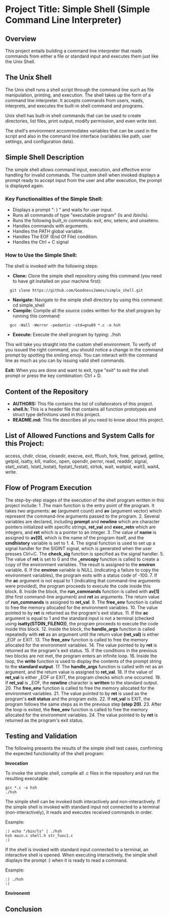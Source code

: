 # Project Title: Simple Shell (Simple Command Line Interpreter)

## Overview
This project entails building a command line interpreter that reads commands from either a file or standard input and executes them just like the Unix Shell.

## The Unix Shell
The Unix shell runs a shell script through the command line such as file manipulation, printing, and execution. The shell takes up the form of a command line interpreter. It accepts commands from users, reads, interprets, and executes the built-in shell command and programs.

Unix shell has built-in shell commands that can be used to create directories, list files, print output, modify permission, and even write text.

The shell's environment accommodates variables that can be used in the script and also in the command line interface (variables like path, user settings, and configuration data).

## Simple Shell Description
The simple shell allows command input, execution, and effective error handling for invalid commands. The custom shell when invoked displays a prompt ready to accept input from the user and after execution, the prompt is displayed again.

### Key Functionalities of the Simple Shell:
- Displays a prompt ": ) " and waits for user input.
- Runs all commands of type "executable program" (ls and /bin/ls).
- Runs the following built_in commands: exit, env, setenv, and unsetenv.
- Handles commands with arguments.
- Handles the PATH global variable.
- Handles The EOF (End Of File) condition.
- Handles the Ctrl + C signal

### How to Use the Simple Shell:
The shell is invoked with the following steps:
- **Clone:** Clone the simple shell repository using this command (you need to have git installed on your machine first):

```
  git clone https://github.com/GoodnessJames/simple_shell.git
```

- **Navigate:** Navigate to the simple shell directory by using this command: cd simple_shell
- **Compile:** Compile all the source codes written for the shell program by running this command:

```
  gcc -Wall -Werror -pedantic -std=gnu89 *.c -o hsh
```

- **Execute:** Execute the shell program by typing: ./hsh

This will take you straight into the custom shell environment. To verify of you issued the right command, you should notice a change in the command prompt by spotting the smiling emoji. You can interact with the command line as much as you can by issuing valid shell commands.

  **Exit:** When you are done and want to exit, type "exit" to exit the shell prompt or press the key combination: Ctrl + D.

## Content of the Repository
- **AUTHORS:** This file contains the list of collaborators of this project.
- **shell.h:** This is a header file that contains all function prototypes and struct type definitions used in this project.
- **README.md:** This file describes all you need to know about this project.

## List of Allowed Functions and System Calls for this Project:
access, chdir, close, closedir, execve, exit, fflush, fork, free, getcwd, getline, getpid, isatty, kill, malloc, open, opendir, perror, read, readdir, signal, stat(_xstat), lstat(_lxstat), fqstat(_fxstat), strtok, wait, waitpid, wait3, wait4, write.

## Flow of Program Execution
The step-by-step stages of the execution of the shell program written in this project include:
1 .The main function is the entry point of the program. It takes two arguments: **ac** (argument count) and **av** (argument vector) which represent the command-line arguments passed to the program.
2. Several variables are declared, including **prompt** and **newline** which are character pointers initialized with specific strings, **ret_val** and **exec_retn** which are integers, and **ret** which is a pointer to an integer.
3 .The value of **name** is assigned to **av[0]**, which is the name of the program itself, and the **cmdhistory** variable is set to 1.
4. The signal function is used to set up a signal handler for the SIGINT signal, which is generated when the user presses Ctrl+C. The **check_sig** function is specified as the signal handler.
5. The value of **ret** is set to 0 and the **_envcopy** function is called to create a copy of the environment variables. The result is assigned to the **environ** variable.
6. If the **environ** variable is NULL (indicating a failure to copy the environment variables), the program exits with a status code of -100.
7. If the **ac** argument is not equal to 1 (indicating that command-line arguments were provided), the program proceeds to execute the code inside this block.
8. Inside the block, the **run_commands** function is called with **av[1]** (the first command-line argument) and **ret** as arguments. The return value of **run_commands** is assigned to **ret_val**.
9. The **free_env** function is called to free the memory allocated for the environment variables.
10. The value pointed to by **ret** is returned as the program's exit status.
11. If the **ac** argument is equal to 1 and the standard input is not a terminal (checked using **isatty(STDIN_FILENO))**, the program proceeds to execute the code inside this block.
12. Inside the block, the **handle_args** function is called repeatedly with **ret** as an argument until the return value **(ret_val)** is either _EOF or EXIT.
13. The **free_env** function is called to free the memory allocated for the environment variables.
14. The value pointed to by **ret** is returned as the program's exit status.
15. If the conditions in the previous two blocks are not met, the program enters an infinite loop.
16. Inside the loop, the **write** function is used to display the contents of the prompt string to the **standard output**.
17. The **handle_args** function is called with ret as an argument, and the return value is assigned to **ret_val**.
18. If the value of **ret_val** is either _EOF or EXIT, the program checks which one occurred.
19. If **ret_val** is _EOF, the **newline** character is **written** to the standard output.
20. The **free_env** function is called to free the memory allocated for the environment variables.
21. The value pointed to by **ret** is used as the program's **exit status** and the program exits.
22. If **ret_val** is EXIT, the program follows the same steps as in the previous step **(step 20)**.
23. After the loop is exited, the **free_env** function is called to free the memory allocated for the environment variables.
24. The value pointed to by **ret** is returned as the program's exit status.

## Testing and Validation

The following presents the results of the simple shell test cases, confirming the expected functionality of the shell program:

**Invocation**

To invoke the simple shell, compile all .c files in the repository and run the resulting executable:

```
gcc *.c -o hsh
./hsh
```
The simple shell can be invoked both interactively and non-interactively. If the simple shell is invoked with standard input not connected to a terminal (non-interactively), it reads and executes received commands in order.

Example:
```
:) echo "/bin/ls" | ./hsh
hsh main.c shell.h str_func1.c
:)
```

If the shell is invoked with standard input connected to a terminal, an interactive shell is opened. When executing interactively, the simple shell  displays the prompt :) when it is ready to read a command.

Example:

```
:) ./hsh
:)
```

**Environemt**


## Conclusion
